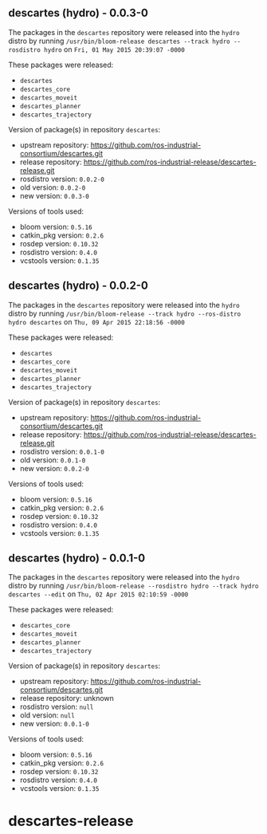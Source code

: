 ## descartes (hydro) - 0.0.3-0

The packages in the `descartes` repository were released into the `hydro` distro by running `/usr/bin/bloom-release descartes --track hydro --rosdistro hydro` on `Fri, 01 May 2015 20:39:07 -0000`

These packages were released:
- `descartes`
- `descartes_core`
- `descartes_moveit`
- `descartes_planner`
- `descartes_trajectory`

Version of package(s) in repository `descartes`:
- upstream repository: https://github.com/ros-industrial-consortium/descartes.git
- release repository: https://github.com/ros-industrial-release/descartes-release.git
- rosdistro version: `0.0.2-0`
- old version: `0.0.2-0`
- new version: `0.0.3-0`

Versions of tools used:
- bloom version: `0.5.16`
- catkin_pkg version: `0.2.6`
- rosdep version: `0.10.32`
- rosdistro version: `0.4.0`
- vcstools version: `0.1.35`


## descartes (hydro) - 0.0.2-0

The packages in the `descartes` repository were released into the `hydro` distro by running `/usr/bin/bloom-release --track hydro --ros-distro hydro descartes` on `Thu, 09 Apr 2015 22:18:56 -0000`

These packages were released:
- `descartes`
- `descartes_core`
- `descartes_moveit`
- `descartes_planner`
- `descartes_trajectory`

Version of package(s) in repository `descartes`:
- upstream repository: https://github.com/ros-industrial-consortium/descartes.git
- release repository: https://github.com/ros-industrial-release/descartes-release.git
- rosdistro version: `0.0.1-0`
- old version: `0.0.1-0`
- new version: `0.0.2-0`

Versions of tools used:
- bloom version: `0.5.16`
- catkin_pkg version: `0.2.6`
- rosdep version: `0.10.32`
- rosdistro version: `0.4.0`
- vcstools version: `0.1.35`


## descartes (hydro) - 0.0.1-0

The packages in the `descartes` repository were released into the `hydro` distro by running `/usr/bin/bloom-release --rosdistro hydro --track hydro descartes --edit` on `Thu, 02 Apr 2015 02:10:59 -0000`

These packages were released:
- `descartes_core`
- `descartes_moveit`
- `descartes_planner`
- `descartes_trajectory`

Version of package(s) in repository `descartes`:
- upstream repository: https://github.com/ros-industrial-consortium/descartes.git
- release repository: unknown
- rosdistro version: `null`
- old version: `null`
- new version: `0.0.1-0`

Versions of tools used:
- bloom version: `0.5.16`
- catkin_pkg version: `0.2.6`
- rosdep version: `0.10.32`
- rosdistro version: `0.4.0`
- vcstools version: `0.1.35`


# descartes-release
